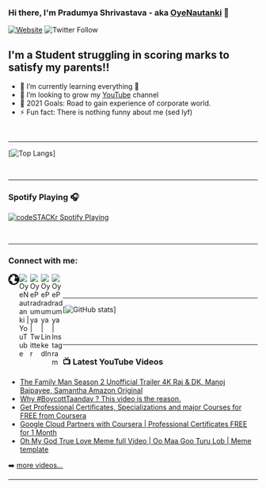### Hi there, I'm Pradumya Shrivastava - aka [OyeNautanki](https://www.youtube.com/channel/UCQmaknLBt4CKFFB6RGxe56w) 👋

[![Website](https://img.shields.io/website?label=oyenautanki.ml&style=for-the-badge&url=https%3A%2F%2Foyenautanki.ml)](https://oyenautanki.ml)
![Twitter Follow](https://img.shields.io/twitter/follow/OyePradumya?color=%231DA1F2&logo=Twitter&style=for-the-badge)

## I'm a Student struggling in scoring marks to satisfy my parents!!

- 🌱 I’m currently learning everything 🤣
- 👯 I’m looking to grow my [YouTube](https://www.youtube.com/channel/UCQmaknLBt4CKFFB6RGxe56w) channel
- 🥅 2021 Goals: Road to gain experience of corporate world.
- ⚡ Fun fact: There is nothing funny about me (sed lyf)

<br/>



---



[![Top Langs](https://github-readme-stats.vercel.app/api/top-langs/?username=OyePradumya&layout=compact&langs_count=6)]


<br/>


---


### Spotify Playing 🎧

[<img src="https://now-playing-codestackr.vercel.app/api/spotify-playing" alt="codeSTACKr Spotify Playing" width="350" />](https://open.spotify.com/user/swyqyimdc12jajde4vpwd2x1b)

<br/>


---


### Connect with me:

[<img align="left" alt="oyenautanki.ml" width="22px" src="https://raw.githubusercontent.com/iconic/open-iconic/master/svg/globe.svg" />](https://oyenautanki.ml)
[<img align="left" alt="OyeNautanki | YouTube" width="22px" src="https://cdn.jsdelivr.net/npm/simple-icons@v3/icons/youtube.svg" />](https://www.youtube.com/channel/UCQmaknLBt4CKFFB6RGxe56w)
[<img align="left" alt="OyePradumya | Twitter" width="22px" src="https://cdn.jsdelivr.net/npm/simple-icons@v3/icons/twitter.svg" />](https://twitter.com/OyePradumya)
[<img align="left" alt="OyePradumya | LinkedIn" width="22px" src="https://cdn.jsdelivr.net/npm/simple-icons@v3/icons/linkedin.svg" />](https://www.linkedin.com/profile/OyePradumya)
[<img align="left" alt="OyePradumya | Instagram" width="22px" src="https://cdn.jsdelivr.net/npm/simple-icons@v3/icons/instagram.svg" />](https://www.instagram.com/oyepradumya)
<br/>
<br/>


---


[![GitHub stats](https://github-readme-stats.vercel.app/api?username=OyePradumya&theme=chartreuse-dark&show_icons=true)]



<br />
<br />

---

### 📺 Latest YouTube Videos

<!-- YOUTUBE:START -->
- [The Family Man Season 2  Unofficial Trailer 4K  Raj & DK,  Manoj Bajpayee, Samantha  Amazon Original](https://www.youtube.com/watch?v=0mfX7lwvx18)
- [Why #BoycottTaandav ? This video is the reason.](https://www.youtube.com/watch?v=a59WgSUH14I)
- [Get Professional Certificates, Specializations and major Courses for FREE from Coursera](https://www.youtube.com/watch?v=n4rnPTYzp6Y)
- [Google Cloud Partners with Coursera | Professional Certificates FREE for 1 Month](https://www.youtube.com/watch?v=2NGFEf6q3dM)
- [Oh My God True Love Meme full Video | Oo Maa Goo Turu Lob | Meme template](https://www.youtube.com/watch?v=qRPgS9qQGoc)
<!-- YOUTUBE:END -->

➡️ [more videos...](https://youtube.com/OyeNautankiYT)

---

